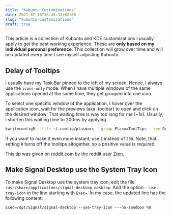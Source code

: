 ```yaml
---
title: "Kubuntu Customizations"
date: 2021-07-16T16:45:33+02:00
slug: "kubuntu-customizations"
draft: true
---
```


This article is a collection of Kubuntu and KDE customizations I usually apply to get the best working experience.
These are **only based on my individual personal preference**.
This collection will grow over time and will be updated every time I see myself adjusting Kubuntu.


## Delay of Tooltips

I usually have my Task Bar pinned to the left of my screen.
Hence, I always use the `icons-only` mode.
When I have multiple windows of the same applications opened at the same time, they get grouped into one icon.

To select one specific window of the application, I hover over the application icon, wait for the previews (aka. toolbar) to open and click on the desired window.
That waiting time is way too long for me (~1s).
Usually, I shorten this waiting time to 200ms by applying
```bash
kwriteconfig5 --file ~/.config/plasmarc --group PlasmaToolTips --key Delay 200
```

If you want to make it even more instant, use `1` instead of `200`.
Note, that setting `0` turns off the tooltips altogether, so a positive value is required.

This tip was given on [reddit.com](https://www.reddit.com/r/kde/comments/66vu2u/how_to_set_faster_windows_preview_tooltips_in/dglpcwn/?utm_source=reddit&utm_medium=web2x&context=3) by the reddit user [Zren](https://www.reddit.com/user/Zren/).

## Make Signal Desktop use the System Tray Icon

To make Signal Desktop use the system tray icon, edit the file `/usr/share/applications/signal-desktop.desktop`:
Add the option `--use-tray-icon` in the line starting with `Exec=`.
In my case, the updated line has the following content:
```
Exec=/opt/Signal/signal-desktop --use-tray-icon ---no-sandbox %U
```

